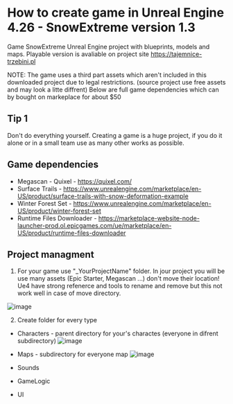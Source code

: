 # How to create game in Unreal Engine 4.26 - SnowExtreme version 1.3

Game SnowExtreme Unreal Engine project with blueprints, models and maps. 
Playable version is avaliable on project site https://tajemnice-trzebini.pl

NOTE:
The game uses a third part assets which aren't included in this downloaded project due to legal restrictions. (source project use free assets and may look a litte diffrent)
Below are full game dependencies which can by bought on markeplace for about $50

## Tip 1
Don't do everything yourself.
Creating a game is a huge project, if you do it alone or in a small team use as many other works as possible.

## Game dependencies
- Megascan - Quixel - https://quixel.com/
- Surface Trails - https://www.unrealengine.com/marketplace/en-US/product/surface-trails-with-snow-deformation-example
- Winter Forest Set - https://www.unrealengine.com/marketplace/en-US/product/winter-forest-set
- Runtime Files Downloader - https://marketplace-website-node-launcher-prod.ol.epicgames.com/ue/marketplace/en-US/product/runtime-files-downloader

## Project managment
1. For your game use "_YourProjectName" folder.  In jour project you will be use many assets (Epic Starter, Megascan ...) don't move their location! Ue4 have strong refenerce and tools to rename and remove but this not work well in case of move directory.

![image](https://user-images.githubusercontent.com/54003204/148658692-bd063fd8-ccee-4246-aab5-f82070aac493.png)

2. Create folder for every type 
- Characters - parent directory for your's charactes (everyone in difrent subdirectory) ![image](https://user-images.githubusercontent.com/54003204/148658888-b3ee8dfa-9f09-447b-8f01-9ac248e96a4a.png)
- Maps - subdirectory for everyone map ![image](https://user-images.githubusercontent.com/54003204/148658906-83f0894e-71b6-4e97-a447-09139402a4ef.png)

- Sounds
- GameLogic
- UI
